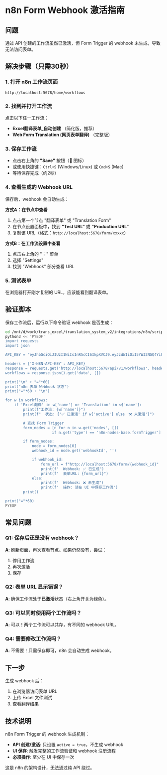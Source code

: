 # n8n Form Webhook 激活指南

## 问题
通过 API 创建的工作流虽然已激活，但 Form Trigger 的 webhook 未生成，导致无法访问表单。

## 解决步骤（只需30秒）

### 1. 打开 n8n 工作流页面
```
http://localhost:5678/home/workflows
```

### 2. 找到并打开工作流
点击以下任一工作流：
- **Excel翻译表单_自动创建** （简化版，推荐）
- **Web Form Translation (网页表单翻译)** （完整版）

### 3. 保存工作流
- 点击右上角的 **"Save"** 按钮（💾 图标）
- 或使用快捷键：`Ctrl+S` (Windows/Linux) 或 `Cmd+S` (Mac)
- 等待保存完成（约2秒）

### 4. 查看生成的 Webhook URL

保存后，webhook 会自动生成：

**方式A：在节点中查看**
1. 点击第一个节点 "翻译表单" 或 "Translation Form"
2. 在节点设置面板中，找到 **"Test URL"** 或 **"Production URL"**
3. 复制该 URL（格式：`http://localhost:5678/form/xxxxx`）

**方式B：在工作流设置中查看**
1. 点击右上角的 "⋮" 菜单
2. 选择 "Settings"
3. 找到 "Webhook" 部分查看 URL

### 5. 测试表单
在浏览器打开刚才复制的 URL，应该能看到翻译表单。

## 验证脚本

保存工作流后，运行以下命令验证 webhook 是否生成：

```bash
cd /mnt/d/work/trans_excel/translation_system_v2/integrations/n8n/scripts
python3 << 'PYEOF'
import requests
import json

API_KEY = "eyJhbGciOiJIUzI1NiIsInR5cCI6IkpXVCJ9.eyJzdWIiOiI5YWI2NGQ4Yi01NmFjLTQxOWQtOWNmZS03MjgzYThhMGY1MGUiLCJpc3MiOiJuOG4iLCJhdWQiOiJwdWJsaWMtYXBpIiwiaWF0IjoxNzYwNjg1ODU2LCJleHAiOjE3NjMyMjI0MDB9.4KZSwDix7zGmSQ-H4fOn9hxnxJWZ4vVltbQY_i22waE"

headers = {'X-N8N-API-KEY': API_KEY}
response = requests.get('http://localhost:5678/api/v1/workflows', headers=headers)
workflows = response.json().get('data', [])

print("\n" + "="*60)
print("n8n 表单 Webhook 状态")
print("="*60 + "\n")

for w in workflows:
    if 'Excel翻译' in w['name'] or 'Translation' in w['name']:
        print(f"工作流: {w['name']}")
        print(f"  状态: {'✅ 已激活' if w['active'] else '❌ 未激活'}")

        # 查找 Form Trigger
        form_nodes = [n for n in w.get('nodes', [])
                     if n.get('type') == 'n8n-nodes-base.formTrigger']

        if form_nodes:
            node = form_nodes[0]
            webhook_id = node.get('webhookId', '')

            if webhook_id:
                form_url = f"http://localhost:5678/form/{webhook_id}"
                print(f"  Webhook: ✅ 已生成")
                print(f"  表单URL: {form_url}")
            else:
                print(f"  Webhook: ❌ 未生成")
                print(f"  操作: 请在 UI 中保存工作流")
        print()

print("="*60)
PYEOF
```

## 常见问题

### Q1: 保存后还是没有 webhook？
**A**: 刷新页面，再次查看节点。如果仍然没有，尝试：
1. 停用工作流
2. 再次激活
3. 保存

### Q2: 表单 URL 显示错误？
**A**: 确保工作流处于**已激活**状态（右上角开关为绿色）。

### Q3: 可以同时使用两个工作流吗？
**A**: 可以！两个工作流可以共存，有不同的 webhook URL。

### Q4: 需要修改工作流吗？
**A**: 不需要！只需保存即可，n8n 会自动生成 webhook。

## 下一步

生成 webhook 后：
1. 在浏览器访问表单 URL
2. 上传 Excel 文件测试
3. 查看翻译结果

## 技术说明

n8n Form Trigger 的 webhook 生成机制：
- **API 创建/激活**: 只设置 `active = true`，不生成 webhook
- **UI 保存**: 触发完整的工作流验证和 webhook 注册流程
- **必须操作**: 至少在 UI 中保存一次

这是 n8n 的架构设计，无法通过纯 API 绕过。
